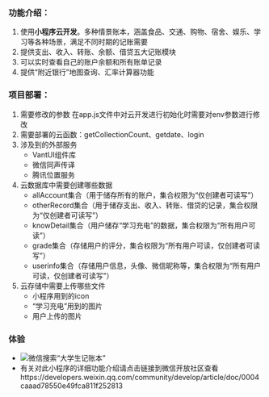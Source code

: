 ### 功能介绍：
1. 使用**小程序云开发**。多种情景账本，涵盖食品、交通、购物、宿舍、娱乐、学习等各种场景，满足不同时期的记账需要
2. 提供支出、收入、转账、余额、借贷五大记账模块
3. 可以实时查看自己的账户余额和所有账单记录
4. 提供“附近银行”地图查询、汇率计算器功能

### 项目部署：
1. 需要修改的参数 在app.js文件中对云开发进行初始化时需要对env参数进行修改
2. 需要部署的云函数：getCollectionCount、getdate、login
3. 涉及到的外部服务 
	- VantUI组件库 
	- 微信同声传译 
	- 腾讯位置服务
4. 云数据库中需要创建哪些数据 
	- allAccount集合（用于储存所有的账户，集合权限为“仅创建者可读写”） 
	- otherRecord集合（用于储存支出、收入、转账、借贷的记录，集合权限为“仅创建者可读写”） 
	- knowDetail集合（用户储存“学习充电”的数据，集合权限为“所有用户可读”）
	- grade集合（存储用户的评分，集合权限为“所有用户可读，仅创建者可读写”）
	- userinfo集合（存储用户信息，头像、微信昵称等，集合权限为“所有用户可读，仅创建者可读写”）
5. 云存储中需要上传哪些文件 
	- 小程序用到的icon 
	- “学习充电”用到的图片 
	- 用户上传的图片

### 体验
- ![微信搜索“大学生记账本”](http://mmbiz.qpic.cn/mmbiz_jpg/U4esm46xrY0Houdm5n481y4CXlpcicFwia6XZgHBU4xp93Ryiba6icDnePehJiaB2Dia2KUjw2gHq44jT8ONePb8Ncew/0?wx_fmt=jpeg)
- 有关对此小程序的详细功能介绍请点击链接到微信开放社区查看https://developers.weixin.qq.com/community/develop/article/doc/0004caaad78550e49fca811f252813
